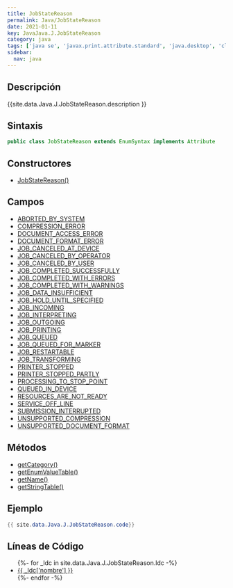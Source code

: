 ```yaml
---
title: JobStateReason
permalink: Java/JobStateReason
date: 2021-01-11
key: JavaJava.J.JobStateReason
category: java
tags: ['java se', 'javax.print.attribute.standard', 'java.desktop', 'clase java', 'Java 1.0']
sidebar: 
  nav: java
---
```


## Descripción
{{site.data.Java.J.JobStateReason.description }}

## Sintaxis
~~~java
public class JobStateReason extends EnumSyntax implements Attribute
~~~

## Constructores
* [JobStateReason()](/Java/JobStateReason/JobStateReason/)

## Campos
* [ABORTED_BY_SYSTEM](/Java/JobStateReason/ABORTED_BY_SYSTEM)
* [COMPRESSION_ERROR](/Java/JobStateReason/COMPRESSION_ERROR)
* [DOCUMENT_ACCESS_ERROR](/Java/JobStateReason/DOCUMENT_ACCESS_ERROR)
* [DOCUMENT_FORMAT_ERROR](/Java/JobStateReason/DOCUMENT_FORMAT_ERROR)
* [JOB_CANCELED_AT_DEVICE](/Java/JobStateReason/JOB_CANCELED_AT_DEVICE)
* [JOB_CANCELED_BY_OPERATOR](/Java/JobStateReason/JOB_CANCELED_BY_OPERATOR)
* [JOB_CANCELED_BY_USER](/Java/JobStateReason/JOB_CANCELED_BY_USER)
* [JOB_COMPLETED_SUCCESSFULLY](/Java/JobStateReason/JOB_COMPLETED_SUCCESSFULLY)
* [JOB_COMPLETED_WITH_ERRORS](/Java/JobStateReason/JOB_COMPLETED_WITH_ERRORS)
* [JOB_COMPLETED_WITH_WARNINGS](/Java/JobStateReason/JOB_COMPLETED_WITH_WARNINGS)
* [JOB_DATA_INSUFFICIENT](/Java/JobStateReason/JOB_DATA_INSUFFICIENT)
* [JOB_HOLD_UNTIL_SPECIFIED](/Java/JobStateReason/JOB_HOLD_UNTIL_SPECIFIED)
* [JOB_INCOMING](/Java/JobStateReason/JOB_INCOMING)
* [JOB_INTERPRETING](/Java/JobStateReason/JOB_INTERPRETING)
* [JOB_OUTGOING](/Java/JobStateReason/JOB_OUTGOING)
* [JOB_PRINTING](/Java/JobStateReason/JOB_PRINTING)
* [JOB_QUEUED](/Java/JobStateReason/JOB_QUEUED)
* [JOB_QUEUED_FOR_MARKER](/Java/JobStateReason/JOB_QUEUED_FOR_MARKER)
* [JOB_RESTARTABLE](/Java/JobStateReason/JOB_RESTARTABLE)
* [JOB_TRANSFORMING](/Java/JobStateReason/JOB_TRANSFORMING)
* [PRINTER_STOPPED](/Java/JobStateReason/PRINTER_STOPPED)
* [PRINTER_STOPPED_PARTLY](/Java/JobStateReason/PRINTER_STOPPED_PARTLY)
* [PROCESSING_TO_STOP_POINT](/Java/JobStateReason/PROCESSING_TO_STOP_POINT)
* [QUEUED_IN_DEVICE](/Java/JobStateReason/QUEUED_IN_DEVICE)
* [RESOURCES_ARE_NOT_READY](/Java/JobStateReason/RESOURCES_ARE_NOT_READY)
* [SERVICE_OFF_LINE](/Java/JobStateReason/SERVICE_OFF_LINE)
* [SUBMISSION_INTERRUPTED](/Java/JobStateReason/SUBMISSION_INTERRUPTED)
* [UNSUPPORTED_COMPRESSION](/Java/JobStateReason/UNSUPPORTED_COMPRESSION)
* [UNSUPPORTED_DOCUMENT_FORMAT](/Java/JobStateReason/UNSUPPORTED_DOCUMENT_FORMAT)

## Métodos
* [getCategory()](/Java/JobStateReason/getCategory)
* [getEnumValueTable()](/Java/JobStateReason/getEnumValueTable)
* [getName()](/Java/JobStateReason/getName)
* [getStringTable()](/Java/JobStateReason/getStringTable)

## Ejemplo
~~~java
{{ site.data.Java.J.JobStateReason.code}}
~~~

## Líneas de Código
<ul>
{%- for _ldc in site.data.Java.J.JobStateReason.ldc -%}
   <li>
       <a href="{{_ldc['url'] }}">{{ _ldc['nombre'] }}</a>
   </li>
{%- endfor -%}
</ul>
